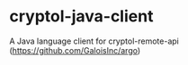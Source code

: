# cryptol-java-client

A Java language client for cryptol-remote-api (https://github.com/GaloisInc/argo)

